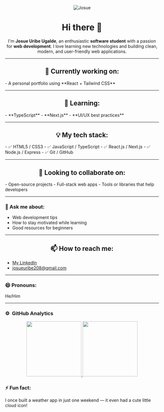 <div align="center">
<img src="https://t3.ftcdn.net/jpg/06/01/17/18/240_F_601171862_l7yZ0wujj8o2SowiKTUsfLEEx8KunYNd.jpg" alt="Josue" >
  <h1>Hi there 👋</h1>
  <p>I'm <strong>Josue Uribe Ugalde</strong>, an enthusiastic <strong>software student</strong> with a passion for <strong>web development</strong>. I love learning new technologies and building clean, modern, and user-friendly web applications.</p>
</div>

---

<h2 align="center"> 🔭 Currently working on:</h2>
- A personal portfolio using **React + Tailwind CSS**

---

 <h2 align="center">🌱 Learning: </h2>
- **TypeScript**
- **Next.js**
- **UI/UX best practices**

---

<h2 align="center"> 💡 My tech stack:</h2>
- ✅ HTML5 / CSS3  
- ✅ JavaScript / TypeScript  
- ✅ React.js / Next.js  
- ✅ Node.js / Express  
- ✅ Git / GitHub  

---

<h2 align="center"> 👯 Looking to collaborate on:</h2>
- Open-source projects  
- Full-stack web apps  
- Tools or libraries that help developers  

---

### 💬 Ask me about:
- Web development tips  
- How to stay motivated while learning  
- Good resources for beginners  

---

<h2 align="center">📫 How to reach me: </h2>
<ul>
        <!-- Enlace a LinkedIn -->
        <li>
            <a href="https://www.linkedin.com/in/josue-uribe-6a338b371 " 
               target="_blank" 
               rel="noopener noreferrer"
               aria-label="LinkedIn de Josué Uríbe (se abre en una nueva ventana)">
                My LinkedIn
            </a>
        </li>
        <li>
            <a href="mailto:josueuribe208@gmail.com" 
               aria-label="Enviar correo electrónico a josueuribe208@gmail.com">
                josueuribe208@gmail.com
            </a>
        </li>
    </ul>

---

### 😄 Pronouns:
He/Him

---
### ⚙️ &nbsp;GitHub Analytics

<p align="center">
<a href="https://github.com/JosueUribeUgalde">
  <img height="180em" src="https://github-readme-stats-eight-theta.vercel.app/api?username=JosueUribeUgalde&show_icons=true&theme=algolia&include_all_commits=true&count_private=true"/>
  <img height="180em" src="https://github-readme-stats-eight-theta.vercel.app/api/top-langs/?username=JosueUribeUgalde&layout=compact&langs_count=8&theme=algolia"/>
</a>
</p>

### ⚡ Fun fact:
I once built a weather app in just one weekend — it even had a cute little cloud icon!
